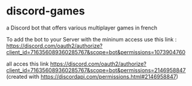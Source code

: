 # discord-games
a Discord bot that offers various multiplayer games in french

To add the bot to your Server with the mininum access use this link :
 https://discord.com/oauth2/authorize?client_id=716356089360285767&scope=bot&permissions=1073904760

all acces this link
https://discord.com/oauth2/authorize?client_id=716356089360285767&scope=bot&permissions=2146958847
(created with https://discordapi.com/permissions.html#2146958847)
